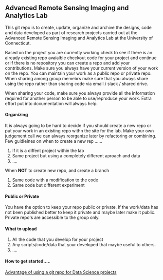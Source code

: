 ## Advanced Remote Sensing Imaging and Analytics Lab
This git repo is to create, update, organize and archive the designs, code and data developed as part of research projects carried out at the Advanced Remote Sensing Imaging and Analytics Lab at the University of Connecticut.

Based on the project you are currently working check to see if there is an already existing repo avaialble checkout code for your project and continue or if there is no repository you can create a repo and add your contributions. Make sure you always have your current version of your work on the repo. You can maintain your work as a public repo or private repo. When sharing among group memebrs make sure that you always share using the repo rather than sharing code via email / slack / shared drive.

When sharing your code, make sure you always provide all the information required for another person to be able to use/reproduce your work. Extra effort put into documentation will always help.

#### Organizing
It is always going to be hard to decide if you should create a new repo or put your work in an existing repo withn the site for the lab. Make your own judgement call we can always reorganize later by refactoring or combining. Few guidleines on when to create a new rep ...... 
1. If it is a diffent project within the lab
2. Same project but using a completely different aproach and data
3. ....

When **NOT** to create new repo, and create a branch
1. Same code with a modification to the code
2. Same code but different experiment

#### Public or Private
You have the option to keep your repo public or private. If the work/data has not been published better to keep it private and maybe later make it public. Private repo's are accessible to the group only.

#### What to upload
1. All the code that you develop for your project
2. Any scripts/code/data that your developed that maybe useful to others.
3. ....

#### How to get started.....

[Advantage of using a git repo for Data Science projects](https://dagshub.com/blog/how-to-use-git-for-data-science/)

<!--

**Here are some ideas to get you started:**

🙋‍♀️ A short introduction - what is your organization all about?
🌈 Contribution guidelines - how can the community get involved?
👩‍💻 Useful resources - where can the community find your docs? Is there anything else the community should know?
🍿 Fun facts - what does your team eat for breakfast?
🧙 Remember, you can do mighty things with the power of [Markdown](https://docs.github.com/github/writing-on-github/getting-started-with-writing-and-formatting-on-github/basic-writing-and-formatting-syntax)
-->
